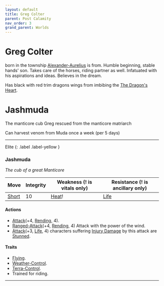```yaml
---
layout: default
title: Greg Colter
parent: Post Calamity
nav_order: 3
grand_parent: Worlds
---
```

# Greg Colter
born in the township [Alexander-Aurelius](Alexander-Aurelius) is from. Humble beginning, stable hands' son. Takes care of the horses, riding partner as well. Infatuated with his aspirations and ideas. Believes in the dream. 

Has black with red trim dragons wings from imbibing the [The Dragon's Heart](Game/Worlds/Post-Calamity/Causdin#The%20Dragon's%20Heart).

# Jashmuda
The manticore cub Greg rescued from the manticore matriarch

Can harvest venom from Muda once a week (per 5 days)

---

Elite
{: .label .label-yellow }
### Jashmuda
*The cub of a great Manticore*

| Move                                 | Integrity | Weakness (! is vitals only)    | Resistance (! is ancillary only) |
| ------------------------------------ | --------- | ------------------------------ | -------------------------------- |
| [Short](Game/Core/Movement#Short) | 10        | [Heat](Game/Core/Injury#Heat)! | [Life](Game/Core/Injury#Life)    |

#### Actions
* [Attack](Game/Core/Blocks/Attack)(+4, [Rending](Game/Core/Injury#Rending), 4).
* [Ranged-Attack](Game/Core/Blocks/Ranged-Attack)(+4, [Rending](Game/Core/Injury#Rending), 4) Attack with the power of the wind.
* [Attack](Game/Core/Blocks/Attack)(+3, [Life](Game/Core/Injury#Life), 4) characters suffering [Injury Damage](Game/Core/Injury#Injury%20Damage) by this attack are [Stunned](Game/Core/Effects#Stunned).
#### Traits
* [Flying](Game/Core/Blocks/Flying).
* [Weather-Control](Game/Core/Blocks/Weather-Control).
* [Terra-Control](Game/Core/Blocks/Terra-Control).
* Trained for riding.

---